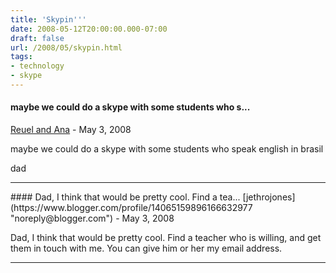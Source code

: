 ```yaml
---
title: 'Skypin'''
date: 2008-05-12T20:00:00.000-07:00
draft: false
url: /2008/05/skypin.html
tags: 
- technology
- skype
---
```


#### maybe we could do a skype with some students who s...
[Reuel and Ana](https://www.blogger.com/profile/15156183525280017504 "noreply@blogger.com") - <time datetime="2008-05-14T06:59:00.000-07:00">May 3, 2008</time>

maybe we could do a skype with some students who speak english in brasil  
  
dad
<hr />
#### Dad, I think that would be pretty cool. Find a tea...
[jethrojones](https://www.blogger.com/profile/14065159896166632977 "noreply@blogger.com") - <time datetime="2008-05-14T07:30:00.000-07:00">May 3, 2008</time>

Dad, I think that would be pretty cool. Find a teacher who is willing, and get them in touch with me. You can give him or her my email address.
<hr />

